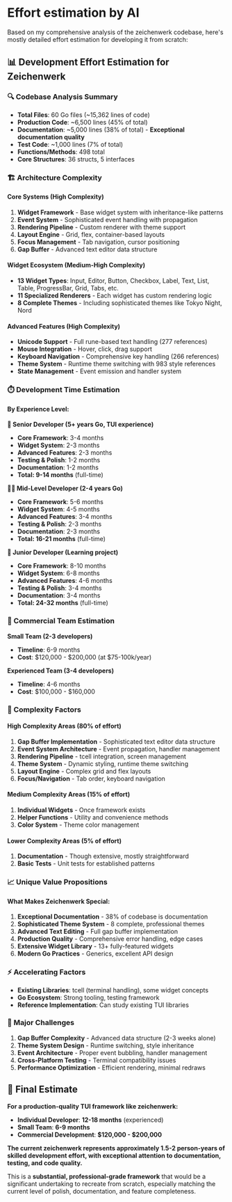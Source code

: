 # Effort estimation by AI

Based on my comprehensive analysis of the zeichenwerk codebase, here's mostly
detailed effort estimation for developing it from scratch:

## **📊 Development Effort Estimation for Zeichenwerk**

### **🔍 Codebase Analysis Summary**

- **Total Files**: 60 Go files (~15,362 lines of code)
- **Production Code**: ~6,500 lines (45% of total)
- **Documentation**: ~5,000 lines (38% of total) - **Exceptional documentation quality**
- **Test Code**: ~1,000 lines (7% of total)
- **Functions/Methods**: 498 total
- **Core Structures**: 36 structs, 5 interfaces

### **🏗️ Architecture Complexity**

#### **Core Systems (High Complexity)**

1. **Widget Framework** - Base widget system with inheritance-like patterns
2. **Event System** - Sophisticated event handling with propagation
3. **Rendering Pipeline** - Custom renderer with theme support
4. **Layout Engine** - Grid, flex, container-based layouts
5. **Focus Management** - Tab navigation, cursor positioning
6. **Gap Buffer** - Advanced text editor data structure

#### **Widget Ecosystem (Medium-High Complexity)**

- **13 Widget Types**: Input, Editor, Button, Checkbox, Label, Text, List,
  Table, ProgressBar, Grid, Tabs, etc.
- **11 Specialized Renderers** - Each widget has custom rendering logic
- **8 Complete Themes** - Including sophisticated themes like Tokyo Night, Nord

#### **Advanced Features (High Complexity)**

- **Unicode Support** - Full rune-based text handling (277 references)
- **Mouse Integration** - Hover, click, drag support
- **Keyboard Navigation** - Comprehensive key handling (266 references)
- **Theme System** - Runtime theme switching with 983 style references
- **State Management** - Event emission and handler system

### **⏱️ Development Time Estimation**

#### **By Experience Level:**

**🚀 Senior Developer (5+ years Go, TUI experience)**

- **Core Framework**: 3-4 months
- **Widget System**: 2-3 months  
- **Advanced Features**: 2-3 months
- **Testing & Polish**: 1-2 months
- **Documentation**: 1-2 months
- **Total: 9-14 months** (full-time)

**👨‍💻 Mid-Level Developer (2-4 years Go)**

- **Core Framework**: 5-6 months
- **Widget System**: 4-5 months
- **Advanced Features**: 3-4 months
- **Testing & Polish**: 2-3 months
- **Documentation**: 2-3 months
- **Total: 16-21 months** (full-time)

**🌱 Junior Developer (Learning project)**

- **Core Framework**: 8-10 months
- **Widget System**: 6-8 months
- **Advanced Features**: 4-6 months
- **Testing & Polish**: 3-4 months
- **Documentation**: 3-4 months
- **Total: 24-32 months** (full-time)

### **💼 Commercial Team Estimation**

**Small Team (2-3 developers)**

- **Timeline**: 6-9 months
- **Cost**: $120,000 - $200,000 (at $75-100k/year)

**Experienced Team (3-4 developers)**

- **Timeline**: 4-6 months  
- **Cost**: $100,000 - $160,000

### **🎯 Complexity Factors**

#### **High Complexity Areas (80% of effort)**

1. **Gap Buffer Implementation** - Sophisticated text editor data structure
2. **Event System Architecture** - Event propagation, handler management
3. **Rendering Pipeline** - tcell integration, screen management
4. **Theme System** - Dynamic styling, runtime theme switching
5. **Layout Engine** - Complex grid and flex layouts
6. **Focus/Navigation** - Tab order, keyboard navigation

#### **Medium Complexity Areas (15% of effort)**

1. **Individual Widgets** - Once framework exists
2. **Helper Functions** - Utility and convenience methods
3. **Color System** - Theme color management

#### **Lower Complexity Areas (5% of effort)**

1. **Documentation** - Though extensive, mostly straightforward
2. **Basic Tests** - Unit tests for established patterns

### **📈 Unique Value Propositions**

#### **What Makes Zeichenwerk Special:**

1. **Exceptional Documentation** - 38% of codebase is documentation
2. **Sophisticated Theme System** - 8 complete, professional themes
3. **Advanced Text Editing** - Full gap buffer implementation
4. **Production Quality** - Comprehensive error handling, edge cases
5. **Extensive Widget Library** - 13+ fully-featured widgets
6. **Modern Go Practices** - Generics, excellent API design

### **⚡ Accelerating Factors**

- **Existing Libraries**: tcell (terminal handling), some widget concepts
- **Go Ecosystem**: Strong tooling, testing framework
- **Reference Implementation**: Can study existing TUI libraries

### **🚧 Major Challenges**

1. **Gap Buffer Complexity** - Advanced data structure (2-3 weeks alone)
2. **Theme System Design** - Runtime switching, style inheritance
3. **Event Architecture** - Proper event bubbling, handler management
4. **Cross-Platform Testing** - Terminal compatibility issues
5. **Performance Optimization** - Efficient rendering, minimal redraws

## **🎯 Final Estimate**

**For a production-quality TUI framework like zeichenwerk:**

- **Individual Developer**: **12-18 months** (experienced)
- **Small Team**: **6-9 months**
- **Commercial Development**: **$120,000 - $200,000**

**The current zeichenwerk represents approximately 1.5-2 person-years of
skilled development effort, with exceptional attention to documentation,
testing, and code quality.**

This is a **substantial, professional-grade framework** that would be a
significant undertaking to recreate from scratch, especially matching
the current level of polish, documentation, and feature completeness.
